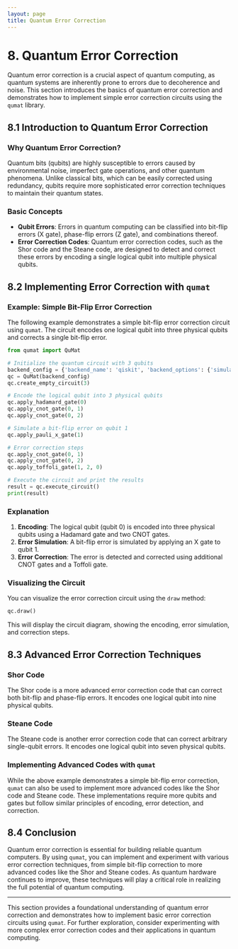 ```yaml
---
layout: page
title: Quantum Error Correction
---
```


# 8. Quantum Error Correction

Quantum error correction is a crucial aspect of quantum computing, as quantum systems are inherently prone to errors due to decoherence and noise. This section introduces the basics of quantum error correction and demonstrates how to implement simple error correction circuits using the `qumat` library.

## 8.1 Introduction to Quantum Error Correction

### Why Quantum Error Correction?
Quantum bits (qubits) are highly susceptible to errors caused by environmental noise, imperfect gate operations, and other quantum phenomena. Unlike classical bits, which can be easily corrected using redundancy, qubits require more sophisticated error correction techniques to maintain their quantum states.

### Basic Concepts
- **Qubit Errors**: Errors in quantum computing can be classified into bit-flip errors (X gate), phase-flip errors (Z gate), and combinations thereof.
- **Error Correction Codes**: Quantum error correction codes, such as the Shor code and the Steane code, are designed to detect and correct these errors by encoding a single logical qubit into multiple physical qubits.

## 8.2 Implementing Error Correction with `qumat`

### Example: Simple Bit-Flip Error Correction
The following example demonstrates a simple bit-flip error correction circuit using `qumat`. The circuit encodes one logical qubit into three physical qubits and corrects a single bit-flip error.

```python  
from qumat import QuMat

# Initialize the quantum circuit with 3 qubits
backend_config = {'backend_name': 'qiskit', 'backend_options': {'simulator_type': 'qasm_simulator', 'shots': 1000}}  
qc = QuMat(backend_config)  
qc.create_empty_circuit(3)

# Encode the logical qubit into 3 physical qubits
qc.apply_hadamard_gate(0)  
qc.apply_cnot_gate(0, 1)  
qc.apply_cnot_gate(0, 2)

# Simulate a bit-flip error on qubit 1
qc.apply_pauli_x_gate(1)

# Error correction steps
qc.apply_cnot_gate(0, 1)  
qc.apply_cnot_gate(0, 2)  
qc.apply_toffoli_gate(1, 2, 0)

# Execute the circuit and print the results
result = qc.execute_circuit()  
print(result)  
```

### Explanation
1. **Encoding**: The logical qubit (qubit 0) is encoded into three physical qubits using a Hadamard gate and two CNOT gates.
2. **Error Simulation**: A bit-flip error is simulated by applying an X gate to qubit 1.
3. **Error Correction**: The error is detected and corrected using additional CNOT gates and a Toffoli gate.

### Visualizing the Circuit
You can visualize the error correction circuit using the `draw` method:

```python  
qc.draw()  
```

This will display the circuit diagram, showing the encoding, error simulation, and correction steps.

## 8.3 Advanced Error Correction Techniques

### Shor Code
The Shor code is a more advanced error correction code that can correct both bit-flip and phase-flip errors. It encodes one logical qubit into nine physical qubits.

### Steane Code
The Steane code is another error correction code that can correct arbitrary single-qubit errors. It encodes one logical qubit into seven physical qubits.

### Implementing Advanced Codes with `qumat`
While the above example demonstrates a simple bit-flip error correction, `qumat` can also be used to implement more advanced codes like the Shor code and Steane code. These implementations require more qubits and gates but follow similar principles of encoding, error detection, and correction.

## 8.4 Conclusion

Quantum error correction is essential for building reliable quantum computers. By using `qumat`, you can implement and experiment with various error correction techniques, from simple bit-flip correction to more advanced codes like the Shor and Steane codes. As quantum hardware continues to improve, these techniques will play a critical role in realizing the full potential of quantum computing.
  
---  

This section provides a foundational understanding of quantum error correction and demonstrates how to implement basic error correction circuits using `qumat`. For further exploration, consider experimenting with more complex error correction codes and their applications in quantum computing.  